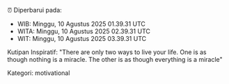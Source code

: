 ⏰ Diperbarui pada:
- WIB: Minggu, 10 Agustus 2025 01.39.31 UTC
- WITA: Minggu, 10 Agustus 2025 02.39.31 UTC
- WIT: Minggu, 10 Agustus 2025 03.39.31 UTC

Kutipan Inspiratif:
"There are only two ways to live your life. One is as though nothing is a miracle. The other is as though everything is a miracle"


Kategori: motivational

